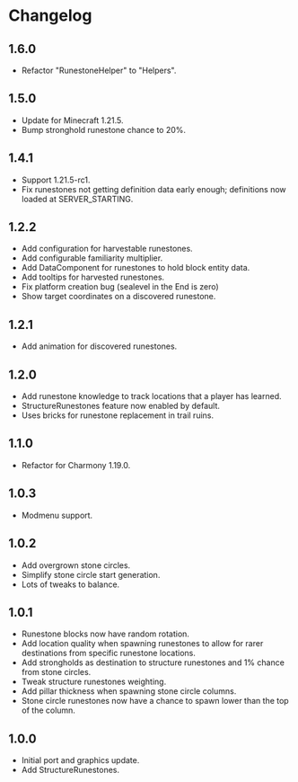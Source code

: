 # Changelog

## 1.6.0

- Refactor "RunestoneHelper" to "Helpers".

## 1.5.0

- Update for Minecraft 1.21.5.
- Bump stronghold runestone chance to 20%.

## 1.4.1

- Support 1.21.5-rc1.
- Fix runestones not getting definition data early enough; definitions now loaded at SERVER_STARTING. 

## 1.2.2

- Add configuration for harvestable runestones.
- Add configurable familiarity multiplier.
- Add DataComponent for runestones to hold block entity data.
- Add tooltips for harvested runestones.
- Fix platform creation bug (sealevel in the End is zero)
- Show target coordinates on a discovered runestone.

## 1.2.1

- Add animation for discovered runestones.

## 1.2.0

- Add runestone knowledge to track locations that a player has learned.
- StructureRunestones feature now enabled by default.
- Uses bricks for runestone replacement in trail ruins.

## 1.1.0

- Refactor for Charmony 1.19.0.

## 1.0.3

- Modmenu support.

## 1.0.2

- Add overgrown stone circles.
- Simplify stone circle start generation.
- Lots of tweaks to balance.

## 1.0.1

- Runestone blocks now have random rotation.
- Add location quality when spawning runestones to allow for rarer destinations from specific runestone locations.
- Add strongholds as destination to structure runestones and 1% chance from stone circles.
- Tweak structure runestones weighting.
- Add pillar thickness when spawning stone circle columns.
- Stone circle runestones now have a chance to spawn lower than the top of the column.

## 1.0.0

- Initial port and graphics update.
- Add StructureRunestones.